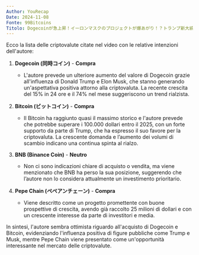 ```yaml
---
Author: YouRecap
Date: 2024-11-08
Fonte: 99Bitcoins
Titolo: Dogecoinが急上昇！イーロンマスクのプロジェクトが爆あがり！？トランプ新大統領で仮想通貨に注目！！
---
```


Ecco la lista delle criptovalute citate nel video con le relative intenzioni dell'autore:

1. **Dogecoin (同時コイン)** - **Compra**
   - L'autore prevede un ulteriore aumento del valore di Dogecoin grazie all'influenza di Donald Trump e Elon Musk, che stanno generando un'aspettativa positiva attorno alla criptovaluta. La recente crescita del 15% in 24 ore e il 74% nel mese suggeriscono un trend rialzista.

2. **Bitcoin (ビットコイン)** - **Compra**
   - Il Bitcoin ha raggiunto quasi il massimo storico e l'autore prevede che potrebbe superare i 100.000 dollari entro il 2025, con un forte supporto da parte di Trump, che ha espresso il suo favore per la criptovaluta. La crescente domanda e l’aumento dei volumi di scambio indicano una continua spinta al rialzo.

3. **BNB (Binance Coin)** - **Neutro**
   - Non ci sono indicazioni chiare di acquisto o vendita, ma viene menzionato che BNB ha perso la sua posizione, suggerendo che l’autore non lo considera attualmente un investimento prioritario.

4. **Pepe Chain (ペペアンチェーン)** - **Compra**
   - Viene descritto come un progetto promettente con buone prospettive di crescita, avendo già raccolto 25 milioni di dollari e con un crescente interesse da parte di investitori e media.

In sintesi, l'autore sembra ottimista riguardo all'acquisto di Dogecoin e Bitcoin, evidenziando l'influenza positiva di figure pubbliche come Trump e Musk, mentre Pepe Chain viene presentato come un'opportunità interessante nel mercato delle criptovalute.
